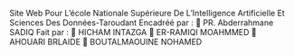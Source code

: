 Site Web Pour L’école Nationale Supérieure De  L’Intelligence Artificielle Et Sciences Des  Données-Taroudant
Encadréé par :
 PR. Abderrahmane SADIQ
Fait par :
 HICHAM INTAZGA
 ER-RAMIQI MOAHMMED
 AHOUARI BRLAIDE
 BOUTALMAOUINE NOHAMED
